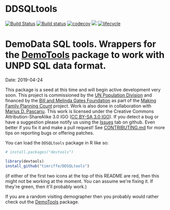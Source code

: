 # DDSQLtools

[![Build Status](https://travis-ci.org/timriffe/DDSQLtools.svg?branch=master)](https://travis-ci.org/timriffe/DDSQLtools)
[![Build status](https://ci.appveyor.com/api/projects/status/79gd3yfnim3m6m5v?svg=true)](https://ci.appveyor.com/project/timriffe/ddsqltools)
[![codecov](https://codecov.io/gh/timriffe/DDSQLtools/branch/master/graph/badge.svg)](https://codecov.io/gh/timriffe/DDSQLtools) 
[![](https://img.shields.io/badge/devel%20version-01.00.000-yellow.svg)](https://github.com/timriffe/DDSQLtools)
[![lifecycle](https://img.shields.io/badge/lifecycle-experimental-orange.svg)](https://www.tidyverse.org/lifecycle/#experimental)

# DemoData SQL tools. Wrappers for the [DemoTools](https://github.com/timriffe/DemoTools) package to work with UNPD SQL data format.

Date: 2019-04-24

This package is a seed at this time and will begin active development very soon. This project is commissioned by the [UN Population Division](http://www.un.org/en/development/desa/population/) and financed by the [Bill and Melinda Gates Foundation](https://www.gatesfoundation.org/) as part of the [Making Family Planning Count](http://www.un.org/en/development/desa/population/projects/making-family-planning-count/index.shtml) project. Work is also done in collaboration with [Marius D. Pascariu](https://www.linkedin.com/in/mpascariu/). This work is licensed under the Creative Commons Attribution-ShareAlike 3.0 IGO ([CC BY-SA 3.0 IGO](https://creativecommons.org/licenses/by-sa/3.0/igo/)). If you detect a bug or have a suggestion please notify us using the [Issues](https://github.com/timriffe/DDSQLtools/issues) tab on github. Even better if you fix it and make a pull request! See [CONTRIBUTING.md](https://github.com/timriffe/DDSQLtools/blob/master/CONTRIBUTING.md) for more tips on reporting bugs or offering patches.

You can load the ```DDSQLtools``` package in R like so:
```r
# install.packages("devtools")

library(devtools)
install_github("timriffe/DDSQLtools")
```
(if either of the first two icons at the top of this README are red, then this might not be working at the moment. You can assume we're fixing it. If they're green, then it'll probably work.)

If you are a random visiting demographer then you probably would rather check out the [DemoTools](https://github.com/timriffe/DemoTools) package. 


